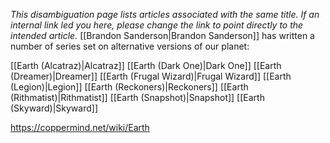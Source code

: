 *This disambiguation page lists articles associated with the same title.  If an internal link led you here, please change the link to point directly to the intended article.*
[[Brandon Sanderson\|Brandon Sanderson]] has written a number of series set on alternative versions of our planet:


[[Earth (Alcatraz)\|Alcatraz]]
[[Earth (Dark One)\|Dark One]]
[[Earth (Dreamer)\|Dreamer]]
[[Earth (Frugal Wizard)\|Frugal Wizard]]
[[Earth (Legion)\|Legion]]
[[Earth (Reckoners)\|Reckoners]]
[[Earth (Rithmatist)\|Rithmatist]]
[[Earth (Snapshot)\|Snapshot]]
[[Earth (Skyward)\|Skyward]]



https://coppermind.net/wiki/Earth